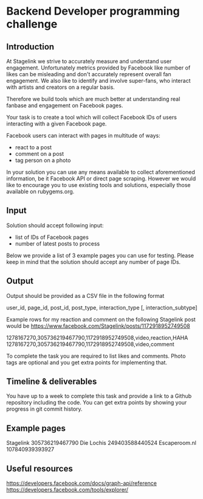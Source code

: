 Backend Developer programming challenge
=======================================

Introduction
-----------

At Stagelink we strive to accurately measure and understand user engagement. Unfortunately metrics provided by Facebook like number of likes can be misleading and don't accurately represent overall fan engagement. We also like to identify and involve super-fans, who interact with artists and creators on a regular basis.

Therefore we build tools which are much better at understanding real fanbase and engagement on Facebook pages.

Your task is to create a tool which will collect Facebook IDs of users interacting with a given Facebook page.

Facebook users can interact with pages in multitude of ways:
- react to a post
- comment on a post
- tag person on a photo

In your solution you can use any means available to collect aforementioned information, be it Facebook API or direct page scraping.
However we would like to encourage you to use existing tools and solutions, especially those available on rubygems.org.

Input
-----

Solution should accept following input:
- list of IDs of Facebook pages
- number of latest posts to process

Below we provide a list of 3 example pages you can use for testing. Please keep in mind that the solution should accept any number of page IDs.

Output
------

Output should be provided as a CSV file in the following format

user_id, page_id, post_id, post_type, interaction_type [, interaction_subtype]

Example rows for my reaction and comment on the following Stagelink post would be
https://www.facebook.com/Stagelink/posts/1172918952749508

1278167270,305736219467790,1172918952749508,video,reaction,HAHA
1278167270,305736219467790,1172918952749508,video,comment

To complete the task you are required to list likes and comments. Photo tags are optional and you get extra points for implementing that.

Timeline & deliverables
-----------------------

You have up to a week to complete this task and provide a link to a Github repository including the code.
You can get extra points by showing your progress in git commit history.

Example pages
-------------

Stagelink 305736219467790
Die Lochis 249403588440524
Escaperoom.nl 107840939393927

Useful resources
----------------

https://developers.facebook.com/docs/graph-api/reference  
https://developers.facebook.com/tools/explorer/

